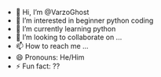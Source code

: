 - 👋 Hi, I’m @VarzoGhost
- 👀 I’m interested in beginner python coding
- 🌱 I’m currently learning python
- 💞️ I’m looking to collaborate on ...
- 📫 How to reach me ...
- 😄 Pronouns: He/Him
- ⚡ Fun fact: ??

<!---
VarzoGhost/VarzoGhost is a ✨ special ✨ repository because its `README.md` (this file) appears on your GitHub profile.
You can click the Preview link to take a look at your changes.
--->
